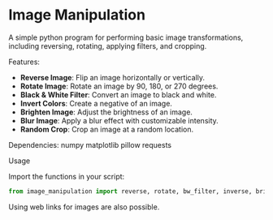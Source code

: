 # Image Manipulation   

A simple python program for performing basic image transformations, including reversing, rotating, applying filters, and cropping.  

Features:  

- **Reverse Image**: Flip an image horizontally or vertically.  
- **Rotate Image**: Rotate an image by 90, 180, or 270 degrees.  
- **Black & White Filter**: Convert an image to black and white.  
- **Invert Colors**: Create a negative of an image.  
- **Brighten Image**: Adjust the brightness of an image.  
- **Blur Image**: Apply a blur effect with customizable intensity.  
- **Random Crop**: Crop an image at a random location.  

Dependencies: numpy matplotlib pillow requests

Usage  

Import the functions in your script:  

```python
from image_manipulation import reverse, rotate, bw_filter, inverse, brighten, blur, random_crop
```

Using web links for images are also possible.
